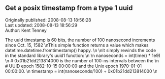 ## Get a posix timestamp from a type 1 uuid  
Originally published: 2008-08-13 18:56:28  
Last updated: 2008-08-13 18:56:29  
Author: Kent Tenney  
  
The uuid timestamp is 60 bits, the number of 100 nanosecond increments since Oct. 15, 1582\nThis simple function returns a value which makes datetime.datetime.fromtimestamp() happy.\n\nIt simply rewinds the code in the standard library's uuid1 function:\n\n    nanoseconds = int(time() * 1e9)\n    # 0x01b21dd213814000 is the number of 100-ns intervals between the\n    # UUID epoch 1582-10-15 00:00:00 and the Unix epoch 1970-01-01 00:00:00.\n    timestamp = int(nanoseconds/100) + 0x01b21dd213814000\n